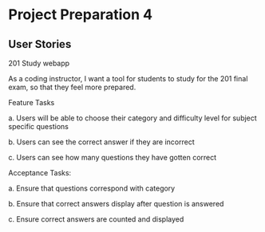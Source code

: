 # Project Preparation 4

## User Stories

201 Study webapp

As a coding instructor, I want a tool for students to study for the 201 final exam, so that they feel more prepared.  

Feature Tasks
 
  a.	Users will be able to choose their category and difficulty level for subject specific questions

  b.	Users can see the correct answer if they are incorrect

  c.	Users can see how many questions they have gotten correct
  
Acceptance Tasks:
	
  a.	Ensure that questions correspond with category

  b.	Ensure that correct answers display after question is answered

  c.	Ensure correct answers are counted and displayed



